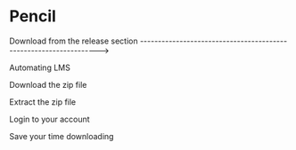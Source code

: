 # Pencil
Download from the release section ------------------------------------------------------------------> 

Automating LMS

Download the zip file

Extract the zip file

Login to your account

Save your time downloading
